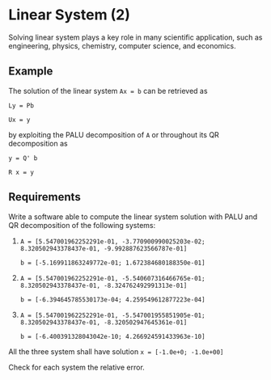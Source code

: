 # Linear System (2)

Solving linear system plays a key role in many scientific application, such as engineering, physics, chemistry, computer science, and economics. 

## Example 

The solution of the linear system `Ax = b` can be retrieved as

```text
Ly = Pb

Ux = y
```

by exploiting the PALU decomposition of `A` or throughout its QR decomposition as

```text
y = Q' b

R x = y
```

## Requirements

Write a software able to compute the linear system solution with PALU and QR decomposition of the following systems:

1. `A = [5.547001962252291e-01, -3.770900990025203e-02; 8.320502943378437e-01, -9.992887623566787e-01]`

   `b = [-5.169911863249772e-01; 1.672384680188350e-01]`
   
2. `A = [5.547001962252291e-01, -5.540607316466765e-01; 8.320502943378437e-01, -8.324762492991313e-01]`

   `b = [-6.394645785530173e-04; 4.259549612877223e-04]`
   
3. `A = [5.547001962252291e-01, -5.547001955851905e-01; 8.320502943378437e-01, -8.320502947645361e-01]`

   `b = [-6.400391328043042e-10; 4.266924591433963e-10]`

All the three system shall have solution
`x = [-1.0e+0; -1.0e+00]`

Check for each system the relative error.
